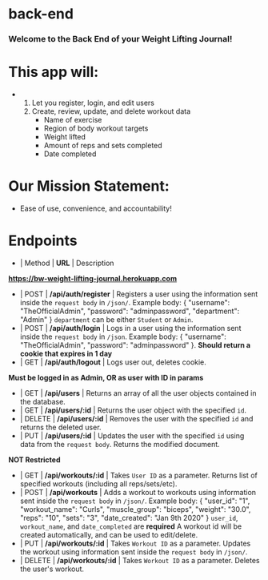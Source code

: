 # back-end

### Welcome to the Back End of your Weight Lifting Journal! 

# This app will:
* 
    1. Let you register, login, and edit users
    2. Create, review, update, and delete workout data
        * Name of exercise
        * Region of body workout targets
        * Weight lifted
        * Amount of reps and sets completed
        * Date completed

# Our Mission Statement:
* Ease of use, convenience, and accountability!

# Endpoints
* | Method | **URL**         | Description  

<!-- BASE URL -->
**https://bw-weight-lifting-journal.herokuapp.com**

<!-- Auth  -->
* | POST   | **/api/auth/register** | Registers a user using the information sent inside the `request body` in `/json/`. Example body: { "username": "TheOfficialAdmin", "password": "adminpassword", "department": "Admin" } `department` can be either `Student` or `Admin`.
* | POST   | **/api/auth/login**   | Logs in a user using the information sent inside the `request body` in `/json`. Example body: { "username": "TheOfficialAdmin", "password": "adminpassword" }. **Should return a cookie that expires in 1 day**
* | GET    | **/api/auth/logout**  | Logs user out, deletes cookie.

<!-- Users  --> 
**Must be logged in as Admin, OR as user with ID in params**
* | GET    | **/api/users**     | Returns an array of all the user objects contained in the database. 
* | GET    | **/api/users/:id** | Returns the user object with the specified `id`. 
* | DELETE | **/api/users/:id** | Removes the user with the specified `id` and returns the deleted user. 
* | PUT    | **/api/users/:id** | Updates the user with the specified `id` using data from the `request body`. Returns the modified document. 

<!-- Workouts -->
**NOT Restricted**
* | GET    | **/api/workouts/:id** | Takes `User ID` as a parameter. Returns list of specified workouts (including all reps/sets/etc).
* | POST   | **/api/workouts** | Adds a workout to workouts using information sent inside the `request body` in `/json/`. Example body: { "user_id": "1", "workout_name": "Curls", "muscle_group": "biceps", "weight": "30.0", "reps": "10", "sets": "3", "date_created": "Jan 9th 2020" } `user_id`, `workout_name`, and `date_completed` are **required** A workout id will be created automatically, and can be used to edit/delete.
* | PUT    | **/api/workouts/:id** | Takes `Workout ID` as a parameter. Updates the workout using information sent inside the `request body` in `/json/`.
* | DELETE | **/api/workouts/:id** | Takes `Workout ID` as a parameter. Deletes the user's workout. 
